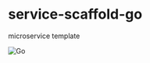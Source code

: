 # service-scaffold-go
microservice template

![Go](https://github.com/gmvbr/service-scaffold-go/workflows/Go/badge.svg)
